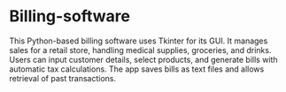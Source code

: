 # Billing-software
This Python-based billing software uses Tkinter for its GUI. It manages sales for a retail store, handling medical supplies, groceries, and drinks. Users can input customer details, select products, and generate bills with automatic tax calculations. The app saves bills as text files and allows retrieval of past transactions.
